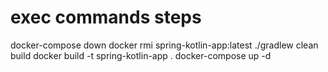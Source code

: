 # exec commands steps

docker-compose down
docker rmi spring-kotlin-app:latest
./gradlew clean build
docker build -t spring-kotlin-app .
docker-compose up -d